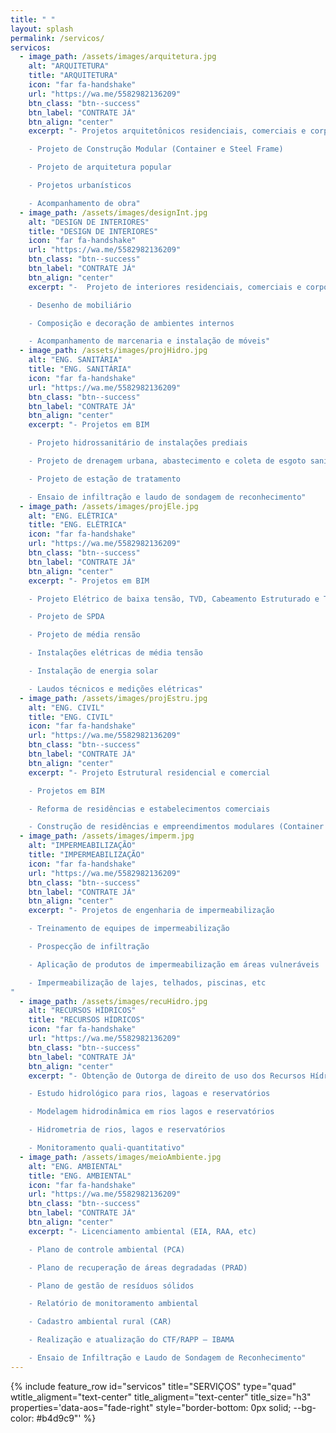 ```yaml
---
title: " "
layout: splash
permalink: /servicos/
servicos:
  - image_path: /assets/images/arquitetura.jpg
    alt: "ARQUITETURA"
    title: "ARQUITETURA"
    icon: "far fa-handshake"
    url: "https://wa.me/5582982136209"
    btn_class: "btn--success"
    btn_label: "CONTRATE JÁ"
    btn_align: "center"
    excerpt: "- Projetos arquitetônicos residenciais, comerciais e corporativos

    - Projeto de Construção Modular (Container e Steel Frame)

    - Projeto de arquitetura popular

    - Projetos urbanísticos

    - Acompanhamento de obra"
  - image_path: /assets/images/designInt.jpg
    alt: "DESIGN DE INTERIORES"
    title: "DESIGN DE INTERIORES"
    icon: "far fa-handshake"
    url: "https://wa.me/5582982136209"
    btn_class: "btn--success"
    btn_label: "CONTRATE JÁ"
    btn_align: "center"
    excerpt: "-  Projeto de interiores residenciais, comerciais e corporativos

    - Desenho de mobiliário

    - Composição e decoração de ambientes internos

    - Acompanhamento de marcenaria e instalação de móveis"
  - image_path: /assets/images/projHidro.jpg
    alt: "ENG. SANITÁRIA"
    title: "ENG. SANITÁRIA"
    icon: "far fa-handshake"
    url: "https://wa.me/5582982136209"
    btn_class: "btn--success"
    btn_label: "CONTRATE JÁ"
    btn_align: "center"
    excerpt: "- Projetos em BIM

    - Projeto hidrossanitário de instalações prediais

    - Projeto de drenagem urbana, abastecimento e coleta de esgoto sanitário

    - Projeto de estação de tratamento

    - Ensaio de infiltração e laudo de sondagem de reconhecimento"
  - image_path: /assets/images/projEle.jpg
    alt: "ENG. ELÉTRICA"
    title: "ENG. ELÉTRICA"
    icon: "far fa-handshake"
    url: "https://wa.me/5582982136209"
    btn_class: "btn--success"
    btn_label: "CONTRATE JÁ"
    btn_align: "center"
    excerpt: "- Projetos em BIM

    - Projeto Elétrico de baixa tensão, TVD, Cabeamento Estruturado e Telefônico

    - Projeto de SPDA

    - Projeto de média rensão

    - Instalações elétricas de média tensão

    - Instalação de energia solar

    - Laudos técnicos e medições elétricas"
  - image_path: /assets/images/projEstru.jpg
    alt: "ENG. CIVIL"
    title: "ENG. CIVIL"
    icon: "far fa-handshake"
    url: "https://wa.me/5582982136209"
    btn_class: "btn--success"
    btn_label: "CONTRATE JÁ"
    btn_align: "center"
    excerpt: "- Projeto Estrutural residencial e comercial

    - Projetos em BIM

    - Reforma de residências e estabelecimentos comerciais

    - Construção de residências e empreendimentos modulares (Container e Steel Frame) e convencionais"
  - image_path: /assets/images/imperm.jpg
    alt: "IMPERMEABILIZAÇÃO"
    title: "IMPERMEABILIZAÇÃO"
    icon: "far fa-handshake"
    url: "https://wa.me/5582982136209"
    btn_class: "btn--success"
    btn_label: "CONTRATE JÁ"
    btn_align: "center"
    excerpt: "- Projetos de engenharia de impermeabilização

    - Treinamento de equipes de impermeabilização

    - Prospecção de infiltração

    - Aplicação de produtos de impermeabilização em áreas vulneráveis

    - Impermeabilização de lajes, telhados, piscinas, etc
"
  - image_path: /assets/images/recuHidro.jpg
    alt: "RECURSOS HÍDRICOS"
    title: "RECURSOS HÍDRICOS"
    icon: "far fa-handshake"
    url: "https://wa.me/5582982136209"
    btn_class: "btn--success"
    btn_label: "CONTRATE JÁ"
    btn_align: "center"
    excerpt: "- Obtenção de Outorga de direito de uso dos Recursos Hídricos

    - Estudo hidrológico para rios, lagoas e reservatórios

    - Modelagem hidrodinâmica em rios lagos e reservatórios

    - Hidrometria de rios, lagos e reservatórios

    - Monitoramento quali-quantitativo"
  - image_path: /assets/images/meioAmbiente.jpg
    alt: "ENG. AMBIENTAL"
    title: "ENG. AMBIENTAL"
    icon: "far fa-handshake"
    url: "https://wa.me/5582982136209"
    btn_class: "btn--success"
    btn_label: "CONTRATE JÁ"
    btn_align: "center"
    excerpt: "- Licenciamento ambiental (EIA, RAA, etc)

    - Plano de controle ambiental (PCA)

    - Plano de recuperação de áreas degradadas (PRAD)

    - Plano de gestão de resíduos sólidos

    - Relatório de monitoramento ambiental 

    - Cadastro ambiental rural (CAR)

    - Realização e atualização do CTF/RAPP – IBAMA

    - Ensaio de Infiltração e Laudo de Sondagem de Reconhecimento"
---
```


{% include feature_row id="servicos" title="SERVIÇOS" type="quad" wtitle_aligment="text-center" title_aligment="text-center" title_size="h3" properties='data-aos="fade-right" style="border-bottom: 0px solid; --bg-color: #b4d9c9"' %}
